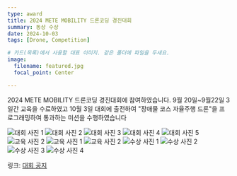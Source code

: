 ```yaml
---
type: award
title: 2024 METE MOBILITY 드론코딩 경진대회
summary: 동상 수상
date: 2024-10-03
tags: [Drone, Competition]

# 카드(목록)에서 사용할 대표 이미지. 같은 폴더에 파일을 두세요.
image:
  filename: featured.jpg
  focal_point: Center

---
```


2024 METE MOBILITY 드론코딩 경진대회에 참여하였습니다.
9월 20일~9월22일 3일간 교육을 수료하였고 10월 3일 대회에 출전하여 
"장애물 코스 자율주행 드론"을 프로그래밍하여 통과하는 미션을 수행하였습니다

![대회 사진 1](/uploads/awards/dron1.jpeg)
![대회 사진 2](/uploads/awards/dron2.jpeg)
![대회 사진 3](/uploads/awards/dron3.jpeg)
![대회 사진 4](/uploads/awards/dron4.jpeg)
![대회 사진 5](/uploads/awards/dron5.jpeg)
![교육 사진 2](/uploads/awards/dron6.jpeg)
![교육 사진 1](/uploads/awards/dron7.jpeg)
![교육 사진 2](/uploads/awards/dron8.jpeg)
![수상 사진 1](/uploads/awards/dron9.jpeg)
![수상 사진 2](/uploads/awards/dron10.jpeg)
![수상 사진 3](/uploads/awards/dron11.jpeg)
![수상 사진 4](/uploads/awards/dron12.jpeg)

링크: [대회 공지](https://eei.chonbuk.ac.kr/bbs/eei/4404/338337/artclView.do)
